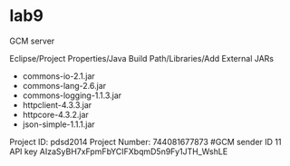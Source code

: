 lab9
====

GCM server 

Eclipse/Project Properties/Java Build Path/Libraries/Add External JARs
- commons-io-2.1.jar 
- commons-lang-2.6.jar
- commons-logging-1.1.3.jar
- httpclient-4.3.3.jar
- httpcore-4.3.2.jar
- json-simple-1.1.1.jar


Project ID: pdsd2014
Project Number: 744081677873 #GCM sender ID
11
API key         AIzaSyBH7xFpmFbYCIFXbqmD5n9Fy1JTH_WshLE



